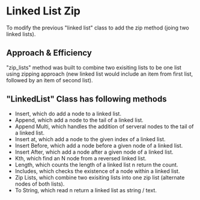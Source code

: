 # Linked List Zip

To modify the previous "linked list" class to add the zip method (joing two linked lists).

## Approach & Efficiency

"zip_lists" method was built to combine two exisiting lists to be one list using zipping approach (new linked list would include an item from first list, followed by an item of second list).

## "LinkedList" Class has following methods

- Insert, which do add a node to a linked list.
- Append, which add a node to the tail of a linked list.
- Append Multi, which handles the addition of serveral nodes to the tail of a linked list.
- Insert at, which add a node to the given index of a linked list.
- Insert Before, which add a node before a given node of a linked list.
- Insert After, which add a node after a given node of a linked list.
- Kth, which find an N node from a reversed linked list.
- Length, which counts the length of a linked list n return the count.
- Includes, which checks the existence of a node within a linked list.
- Zip Lists, which combine two exisiting lists into one zip list (alternate nodes of both lists).
- To String, which read n return a linked list as string / text.
